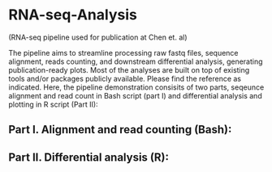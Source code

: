 # RNA-seq-Analysis
(RNA-seq pipeline used for publication at Chen et. al)

The pipeline aims to streamline processing raw fastq files, sequence alignment, reads counting, and downstream differential analysis, generating publication-ready plots. Most of the analyses are built on top of existing tools and/or packages publicly available. Please find the reference as indicated. Here, the pipeline demonstration consisits of two parts, seqeunce alignment and read count in Bash script (part I) and differential analysis and plotting in R script (Part II):

Part I. Alignment and read counting (Bash):
-----






Part II. Differential analysis (R):
-----


